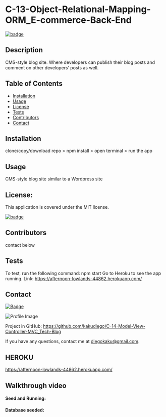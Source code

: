# C-13-Object-Relational-Mapping-ORM_E-commerce-Back-End

[![badge](https://img.shields.io/badge/license-MIT-orange)](https://opensource.org/licenses/MIT)

## Description

CMS-style blog site.
Where developers can publish their blog posts and comment on other developers’ posts as well.

## Table of Contents

- [Installation](#installation)
- [Usage](#usage)
- [License](#license)
- [Tests](#tests)
- [Contributors](#contributors)
- [Contact](#contact)

## Installation

clone/copy/download repo > npm install > open terminal > run the app

## Usage

CMS-style blog site similar to a Wordpress site

## License:

This application is covered under the MIT license.

[![badge](https://img.shields.io/badge/license-MIT-orange)](https://opensource.org/licenses/MIT)

## Contributors

contact below

## Tests

To test, run the following command: npm start
Go to Heroku to see the app running. Link: https://afternoon-lowlands-44862.herokuapp.com/

## Contact

[![Badge](https://img.shields.io/badge/Github-kakudiego-4cbbb9)](https://github.com/kakudiego)

![Profile Image](https://github.com/kakudiego.png?size=50)

Project in GitHub: https://github.com/kakudiego/C-14-Model-View-Controller-MVC_Tech-Blog

If you have any questions, contact me at diegokaku@gmail.com.

## HEROKU

https://afternoon-lowlands-44862.herokuapp.com/

## Walkthrough video

#### Seed and Running:

#### Database seeded:
